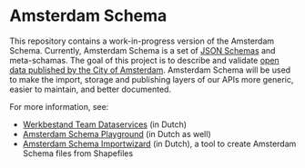 # Amsterdam Schema

This repository contains a work-in-progress version of the Amsterdam Schema. Currently, Amsterdam Schema is a set of [JSON Schemas](https://json-schema.org/) and meta-schamas. The goal of this project is to describe and validate [open data published by the City of Amsterdam](https://api.data.amsterdam.nl/api/). Amsterdam Schema will be used to make the import, storage and publishing layers of our APIs more generic, easier to maintain, and better documented.

For more information, see:

- [Werkbestand Team Dataservices](https://observablehq.com/@bertspaan/werkbestand-team-dataservices) (in Dutch)
- [Amsterdam Schema Playground](https://observablehq.com/@bertspaan/amsterdam-schema-playground) (in Dutch as well)
- [Amsterdam Schema Importwizard](https://amsterdam-schema-importwizard.glitch.me/) (in Dutch), a tool to create Amsterdam Schema files from Shapefiles
